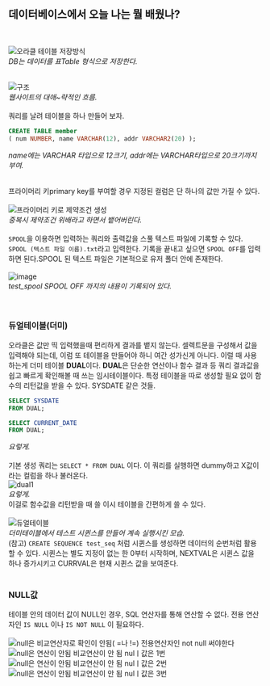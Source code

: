 ## 데이터베이스에서 오늘 나는 뭘 배웠나?
<br>

![오라클 테이블 저장방식](https://user-images.githubusercontent.com/96712990/178691788-032acd0e-5506-40fe-8eed-bb86b9060987.jpg) 
<br>
*DB는 데이터를 표Table 형식으로 저장한다.*
<br>
<br>

![구조](https://user-images.githubusercontent.com/96712990/178691974-a7e57a1e-63f0-48ed-8e07-bface04238a4.jpg) 
<br>
*웹사이트의 대애~략적인 흐름.*
<br>
<br>
쿼리를 날려 테이블을 하나 만들어 보자.

```sql
CREATE TABLE member
( num NUMBER, name VARCHAR(12), addr VARCHAR2(20) );
```
*name에는 VARCHAR 타입으로 12크기, addr에는 VARCHAR타입으로 20크기까지 부여.*
<br>
<br>

프라이머리 키primary key를 부여할 경우 지정된 컬럼은 단 하나의 값만 가질 수 있다.
<br>
<br>
![프라이머리 키로 제약조건 생성](https://user-images.githubusercontent.com/96712990/178693170-03cdf2c6-609f-4751-9e14-574789eb846c.JPG) <br>
*중복시 제약조건 위배라고 하면서 뱉어버린다.*
<br>
<br>
`SPOOL`을 이용하면 입력하는 쿼리와 출력값을 스풀 텍스트 파일에 기록할 수 있다. `SPOOL (텍스트 파일 이름).txt`라고 입력한다.
기록을 끝내고 싶으면 `SPOOL OFF`를 입력하면 된다.SPOOL 된 텍스트 파일은 기본적으로 유저 폴더 안에 존재한다. 
<br><br> 
![image](https://user-images.githubusercontent.com/96712990/178896599-7903d62e-d589-494f-921c-c3f58c8bd986.png) 
<br>
*test_spool SPOOL OFF 까지의 내용이 기록되어 있다.* <br>
<br>
<br>

### 듀얼테이블(더미)
오라클은 값만 띡 입력했을때 편리하게 결과를 뱉지 않는다. 셀렉트문을 구성해서 값을 입력해야 되는데, 이럼 또 테이블을 만들어야 하니 여간 성가신게 아니다.
이럴 때 사용하는게 더미 테이블 **DUAL**이다.
**DUAL**은 단순한 연산이나 함수 결과 등 쿼리 결과값을 쉽고 빠르게 확인해볼 때 쓰는 임시테이블이다.
특정 테이블을 따로 생성할 필요 없이 함수의 리턴값을 받을 수 있다. SYSDATE 같은 것들.
```sql
SELECT SYSDATE 
FROM DUAL;

SELECT CURRENT_DATE 
FROM DUAL;
```
*요렇게.*
<br>
<br>
기본 생성 쿼리는 `SELECT * FROM DUAL` 이다. 이 쿼리를 실행하면 dummy하고 X값이라는 컬럼을 하나 불러온다. <br>
![dual1](https://user-images.githubusercontent.com/96712990/178694390-a1823d84-d3e1-4eb3-8e96-38894f475961.JPG)
<br>
*요렇게.*
<br>
이걸로 함수값을 리턴받을 때 쓸 이시 테이블을 간편하게 쓸 수 있다.
<br>
<br>
![듀얼테이블](https://user-images.githubusercontent.com/96712990/178695300-e9e888cb-3a98-4000-9510-6d9376d41ff3.jpg) <br>
*더미테이블에서 테스트 시퀸스를 만들어 계속 실행시킨 모습.*
<br>
(참고) `CREATE SEQUENCE test_seq` 처럼 시퀸스를 생성하면 데이터의 순번처럼 활용할 수 있다. 
시퀸스는 별도 지정이 없는 한 0부터 시작하며, NEXTVAL은 시퀸스 값을 하나 증가시키고 CURRVAL은 현재 시퀸스 값을 보여준다.
<br>
<br>
### NULL값
테이블 안의 데이터 값이 NULL인 경우, SQL 연산자를 통해 연산할 수 없다. 
전용 연산자인 `IS NULL` 이나 `IS NOT NULL` 이 필요하다.
<br>
<br>
![null은 비교연산자로 확인이 안됨( =나 !=) 전용연산자인 not null 써야한다](https://user-images.githubusercontent.com/96712990/178895550-3d7c4887-a99c-4016-8525-684b75a1b47b.JPG) <br>
![null은 연산이 안됨 비교연산이 안 됨 nulㅣ값은  1번](https://user-images.githubusercontent.com/96712990/178895561-00b759b9-2c4d-4b33-8565-83fdecebcd57.JPG)
![null은 연산이 안됨 비교연산이 안 됨 nulㅣ값은  2번](https://user-images.githubusercontent.com/96712990/178895568-37f2df61-61d2-409b-bce7-b1da441cfc75.JPG)
![null은 연산이 안됨 비교연산이 안 됨 nulㅣ값은  3번](https://user-images.githubusercontent.com/96712990/178895580-057e87b9-e3a5-48a0-ba94-1151a1eb71d5.JPG)
<br>
<br>

